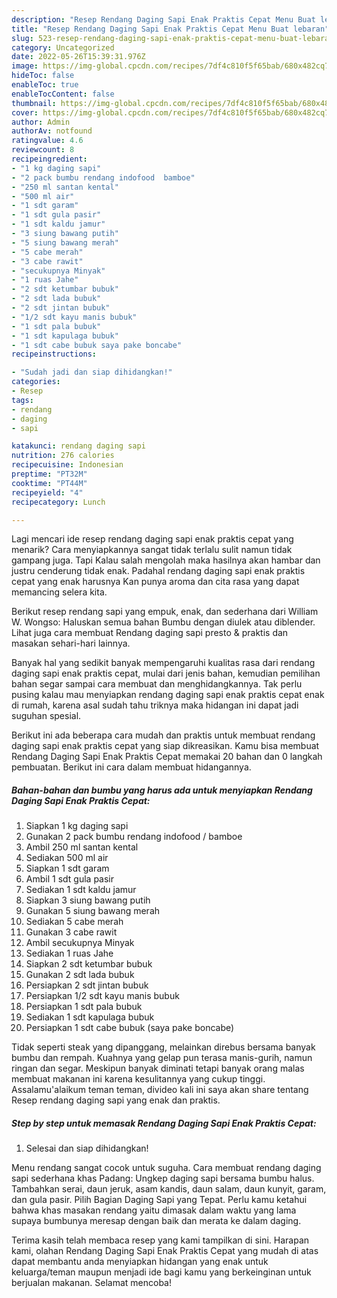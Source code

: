 ```yaml
---
description: "Resep Rendang Daging Sapi Enak Praktis Cepat Menu Buat lebaran"
title: "Resep Rendang Daging Sapi Enak Praktis Cepat Menu Buat lebaran"
slug: 523-resep-rendang-daging-sapi-enak-praktis-cepat-menu-buat-lebaran
category: Uncategorized
date: 2022-05-26T15:39:31.976Z
image: https://img-global.cpcdn.com/recipes/7df4c810f5f65bab/680x482cq70/rendang-daging-sapi-enak-praktis-cepat-foto-resep-utama.jpg
hideToc: false
enableToc: true
enableTocContent: false
thumbnail: https://img-global.cpcdn.com/recipes/7df4c810f5f65bab/680x482cq70/rendang-daging-sapi-enak-praktis-cepat-foto-resep-utama.jpg
cover: https://img-global.cpcdn.com/recipes/7df4c810f5f65bab/680x482cq70/rendang-daging-sapi-enak-praktis-cepat-foto-resep-utama.jpg
author: Admin
authorAv: notfound
ratingvalue: 4.6
reviewcount: 8
recipeingredient:
- "1 kg daging sapi"
- "2 pack bumbu rendang indofood  bamboe"
- "250 ml santan kental"
- "500 ml air"
- "1 sdt garam"
- "1 sdt gula pasir"
- "1 sdt kaldu jamur"
- "3 siung bawang putih"
- "5 siung bawang merah"
- "5 cabe merah"
- "3 cabe rawit"
- "secukupnya Minyak"
- "1 ruas Jahe"
- "2 sdt ketumbar bubuk"
- "2 sdt lada bubuk"
- "2 sdt jintan bubuk"
- "1/2 sdt kayu manis bubuk"
- "1 sdt pala bubuk"
- "1 sdt kapulaga bubuk"
- "1 sdt cabe bubuk saya pake boncabe"
recipeinstructions:

- "Sudah jadi dan siap dihidangkan!"
categories:
- Resep
tags:
- rendang
- daging
- sapi

katakunci: rendang daging sapi 
nutrition: 276 calories
recipecuisine: Indonesian
preptime: "PT32M"
cooktime: "PT44M"
recipeyield: "4"
recipecategory: Lunch

---
```



Lagi mencari ide resep rendang daging sapi enak praktis cepat yang menarik? Cara menyiapkannya sangat tidak terlalu sulit namun tidak gampang juga. Tapi Kalau salah mengolah maka hasilnya akan hambar dan justru cenderung tidak enak. Padahal rendang daging sapi enak praktis cepat yang enak harusnya Kan punya aroma dan cita rasa yang dapat memancing selera kita.


Berikut resep rendang sapi yang empuk, enak, dan sederhana dari William W. Wongso: Haluskan semua bahan Bumbu dengan diulek atau diblender. Lihat juga cara membuat Rendang daging sapi presto &amp; praktis dan masakan sehari-hari lainnya.

Banyak hal yang sedikit banyak mempengaruhi kualitas rasa dari rendang daging sapi enak praktis cepat, mulai dari jenis bahan, kemudian pemilihan bahan segar sampai cara membuat dan menghidangkannya. Tak perlu pusing kalau mau menyiapkan rendang daging sapi enak praktis cepat enak di rumah, karena asal sudah tahu triknya maka hidangan ini dapat jadi suguhan spesial.


Berikut ini ada beberapa cara mudah dan praktis untuk membuat rendang daging sapi enak praktis cepat yang siap dikreasikan. Kamu bisa membuat Rendang Daging Sapi Enak Praktis Cepat memakai 20 bahan dan 0 langkah pembuatan. Berikut ini cara dalam membuat hidangannya.

<!--inarticleads1-->

##### Bahan-bahan dan bumbu yang harus ada untuk menyiapkan Rendang Daging Sapi Enak Praktis Cepat:

1. Siapkan 1 kg daging sapi
1. Gunakan 2 pack bumbu rendang indofood / bamboe
1. Ambil 250 ml santan kental
1. Sediakan 500 ml air
1. Siapkan 1 sdt garam
1. Ambil 1 sdt gula pasir
1. Sediakan 1 sdt kaldu jamur
1. Siapkan 3 siung bawang putih
1. Gunakan 5 siung bawang merah
1. Sediakan 5 cabe merah
1. Gunakan 3 cabe rawit
1. Ambil secukupnya Minyak
1. Sediakan 1 ruas Jahe
1. Siapkan 2 sdt ketumbar bubuk
1. Gunakan 2 sdt lada bubuk
1. Persiapkan 2 sdt jintan bubuk
1. Persiapkan 1/2 sdt kayu manis bubuk
1. Persiapkan 1 sdt pala bubuk
1. Sediakan 1 sdt kapulaga bubuk
1. Persiapkan 1 sdt cabe bubuk (saya pake boncabe)


Tidak seperti steak yang dipanggang, melainkan direbus bersama banyak bumbu dan rempah. Kuahnya yang gelap pun terasa manis-gurih, namun ringan dan segar. Meskipun banyak diminati tetapi banyak orang malas membuat makanan ini karena kesulitannya yang cukup tinggi. Assalamu&#39;alaikum teman teman, divideo kali ini saya akan share tentang Resep rendang daging sapi yang enak dan praktis. 

<!--inarticleads2-->

##### Step by step untuk memasak Rendang Daging Sapi Enak Praktis Cepat:


1. Selesai dan siap dihidangkan!

Menu rendang sangat cocok untuk suguha. Cara membuat rendang daging sapi sederhana khas Padang: Ungkep daging sapi bersama bumbu halus. Tambahkan serai, daun jeruk, asam kandis, daun salam, daun kunyit, garam, dan gula pasir. Pilih Bagian Daging Sapi yang Tepat. Perlu kamu ketahui bahwa khas masakan rendang yaitu dimasak dalam waktu yang lama supaya bumbunya meresap dengan baik dan merata ke dalam daging. 

Terima kasih telah membaca resep yang kami tampilkan di sini. Harapan kami, olahan Rendang Daging Sapi Enak Praktis Cepat yang mudah di atas dapat membantu anda menyiapkan hidangan yang enak untuk keluarga/teman maupun menjadi ide bagi kamu yang berkeinginan untuk berjualan makanan. Selamat mencoba!
